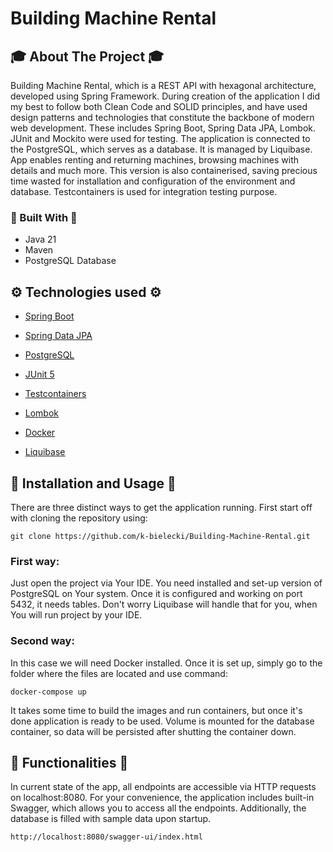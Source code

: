 # Building Machine Rental
<!-- ABOUT THE PROJECT -->
## 🎓 About The Project 🎓
Building Machine Rental, which is a REST API with hexagonal architecture, developed using Spring Framework. During creation of the application I did my best to follow both Clean Code and SOLID principles, and have used design patterns and technologies that constitute the backbone of modern web development. These includes Spring Boot, Spring Data JPA, Lombok. JUnit and Mockito were used for testing. The application is connected to the PostgreSQL, which serves as a database. It is managed by Liquibase.
App enables renting and returning machines, browsing machines with details and much more. This version is also containerised, saving precious time wasted for installation and configuration of the environment and database. Testcontainers is used for integration testing purpose. 

<!-- Build With -->
### 🔨 Built With 🔨
* Java 21
* Maven
* PostgreSQL Database

<!-- TECHNOLOGIES USED -->
## ⚙️ Technologies used ⚙️
* [Spring Boot](https://spring.io/projects/spring-boot)
* [Spring Data JPA](https://spring.io/projects/spring-data-jpa)
* [PostgreSQL](https://www.postgresql.org/)
* [JUnit 5](https://junit.org/junit5/)
* [Testcontainers](https://testcontainers.com/)
* [Lombok](https://projectlombok.org/)
* [Docker](https://www.docker.com/)
* [Liquibase](https://www.liquibase.com/)

  <!-- INSTALLATION AND USAGE -->
## 🧭 Installation and Usage 🧭
There are three distinct ways to get the application running. 
First start off with cloning the repository using:

`git clone https://github.com/k-bielecki/Building-Machine-Rental.git`
### First way:
Just open the project via Your IDE. You need installed and set-up version of PostgreSQL on Your system. Once it is configured and working on port 5432, it needs tables. Don't worry Liquibase will handle that for you, when You will run project by your IDE.

### Second way:
In this case we will need Docker installed. Once it is set up, simply go to the folder where the files are located and use command:

`docker-compose up`

It takes some time to build the images and run containers, but once it's done application is ready to be used. Volume is mounted for the database container, so data will be persisted after shutting the container down.  

## 🎯 Functionalities 🎯
In current state of the app, all endpoints are accessible via HTTP requests on localhost:8080.
For your convenience, the application includes built-in Swagger, which allows you to access all the endpoints.
Additionally, the database is filled with sample data upon startup.

`http://localhost:8080/swagger-ui/index.html`


